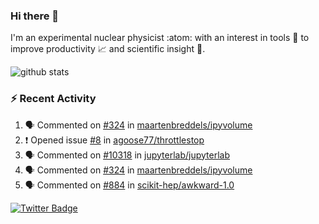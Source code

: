 ### Hi there 👋 

I'm an experimental nuclear physicist :atom: with an interest in tools :wrench: to improve productivity :chart_with_upwards_trend: and scientific insight :telescope:.

![github stats](https://github-readme-stats.vercel.app/api?username=agoose77&show_icons=true&hide_rank=true&hide_title=true&bg_color=30,e76445,904e95&text_color=efe3ec&icon_color=efe3ec)
<!--
**agoose77/agoose77** is a ✨ _special_ ✨ repository because its `README.md` (this file) appears on your GitHub profile.

Here are some ideas to get you started:

- 🔭 I’m currently working on ...
- 🌱 I’m currently learning ...
- 👯 I’m looking to collaborate on ...
- 🤔 I’m looking for help with ...
- 💬 Ask me about ...
- 📫 How to reach me: ...
- 😄 Pronouns: ...
- ⚡ Fun fact: ...
-->

### :zap: Recent Activity
<!--START_SECTION:activity-->
1. 🗣 Commented on [#324](https://github.com/maartenbreddels/ipyvolume/issues/324) in [maartenbreddels/ipyvolume](https://github.com/maartenbreddels/ipyvolume)
2. ❗️ Opened issue [#8](https://github.com/agoose77/throttlestop/issues/8) in [agoose77/throttlestop](https://github.com/agoose77/throttlestop)
3. 🗣 Commented on [#10318](https://github.com/jupyterlab/jupyterlab/issues/10318) in [jupyterlab/jupyterlab](https://github.com/jupyterlab/jupyterlab)
4. 🗣 Commented on [#324](https://github.com/maartenbreddels/ipyvolume/issues/324) in [maartenbreddels/ipyvolume](https://github.com/maartenbreddels/ipyvolume)
5. 🗣 Commented on [#884](https://github.com/scikit-hep/awkward-1.0/issues/884) in [scikit-hep/awkward-1.0](https://github.com/scikit-hep/awkward-1.0)
<!--END_SECTION:activity-->


[![Twitter Badge](https://img.shields.io/twitter/follow/agoose77?style=flat-square&logo=Twitter&logoColor=white&color=cornflowerblue)](https://twitter.com/agoose77)

